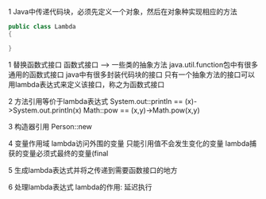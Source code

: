 1 Java中传递代码块，必须先定义一个对象，然后在对象种实现相应的方法

```java
public class Lambda
{

}
```

1 替换函数式接口
函数式接口 --> 一些类的抽象方法
java.util.function包中有很多通用的函数式接口
java中有很多封装代码块的接口
只有一个抽象方法的接口可以用lambda表达式来定义该接口，称之为函数式接口

2 方法引用等价于lambda表达式
System.out::println == (x)->System.out.println(x)
Math::pow == (x,y)->Math.pow(x,y)

3 构造器引用
Person::new

4 变量作用域
lambda访问外围的变量
只能引用值不会发生变化的变量
lambda捕获的变量必须式最终的变量(final

5 生成lambda表达式并将之传递到需要函数接口的地方

6 处理lambda表达式
lambda的作用: 延迟执行
